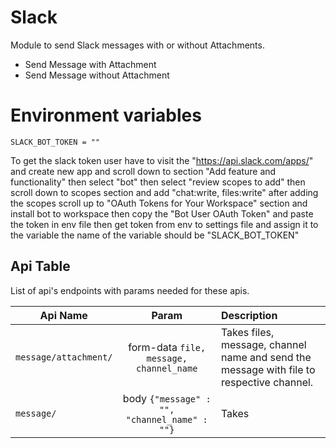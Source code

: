 # Slack

Module to send Slack messages with or without Attachments.

- Send Message with Attachment
- Send Message without Attachment 

# Environment variables

```
SLACK_BOT_TOKEN = ""
```

To get the slack token user have to visit the "https://api.slack.com/apps/" and create new app and scroll down to section 
"Add feature and functionality" then select "bot" then select "review scopes to add" then scroll down to scopes section 
and add "chat:write, files:write" after adding the scopes scroll up to "OAuth Tokens for Your Workspace" section and
install bot to workspace then copy the "Bot User OAuth Token" and paste the token in env file then get token from env to settings file 
and assign it to the variable the name of the variable should be "SLACK_BOT_TOKEN"


## Api Table
List of api's endpoints with params needed for these apis.

| Api Name              |                    Param                     | Description                                                                              |
|-----------------------|:--------------------------------------------:|:-----------------------------------------------------------------------------------------|
| `message/attachment/` |    form-data `file, message, channel_name`     | Takes files, message, channel name and send the message with file to respective channel. |
| `message/`            | body `{"message" : "", "channel_name" : ""}` | Takes                                                                                    |
